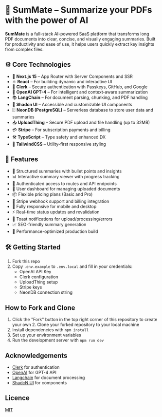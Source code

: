 # 🧠 SumMate – Summarize your PDFs with the power of AI

**SumMate** is a full-stack AI-powered SaaS platform that transforms long PDF documents into clear, concise, and visually engaging summaries. Built for productivity and ease of use, it helps users quickly extract key insights from complex files.

## ⚙️ Core Technologies

- 🧱 **Next.js 15** – App Router with Server Components and SSR
- ⚛️ **React** – For building dynamic and interactive UI
- 🔐 **Clerk** – Secure authentication with Passkeys, GitHub, and Google
- 🤖 **OpenAI GPT-4** – For intelligent and context-aware summarization
- 📚 **LangChain** – For document parsing, chunking, and PDF handling
- 🧩 **Shadcn UI** – Accessible and customizable UI components
- 🗄️ **NeonDB (PostgreSQL)** – Serverless database to store user data and summaries
- 📤 **UploadThing** – Secure PDF upload and file handling (up to 32MB)
- 💳 **Stripe** – For subscription payments and billing
- 🛠️ **TypeScript** – Type safety and enhanced DX
- 🎨 **TailwindCSS** – Utility-first responsive styling

## 🚀 Features

- 📄 Structured summaries with bullet points and insights
- 📊 Interactive summary viewer with progress tracking
- 🔐 Authenticated access to routes and API endpoints
- 💼 User dashboard for managing uploaded documents
- 📦 Flexible pricing plans (Basic and Pro)
- 🧾 Stripe webhook support and billing integration
- 📱 Fully responsive for mobile and desktop
- ⚡ Real-time status updates and revalidation
- 🔔 Toast notifications for upload/processing/errors
- 📈 SEO-friendly summary generation
- 🧹 Performance-optimized production build

## 🛠️ Getting Started

1. Fork this repo
2. Copy `.env.example` to `.env.local` and fill in your credentials:
   - OpenAI API Key
   - Clerk configuration
   - UploadThing setup
   - Stripe keys
   - NeonDB connection string

## How to Fork and Clone

1. Click the "Fork" button in the top right corner of this repository to create your own 2. Clone your forked repository to your local machine
3. Install dependencies with `npm install`
4. Set up your environment variables
5. Run the development server with `npm run dev`

## Acknowledgements
- [Clerk](https://go.clerk.com/5q0WrFA) for authentication
- [OpenAI](https://openai.com) for GPT-4 API
- [Langchain](https://js.langchain.com) for document processing
- [ShadcN UI](https://ui.shadcn.com/) for components

## Licence
[MIT](https://choosealicense.com/licenses/mit/)